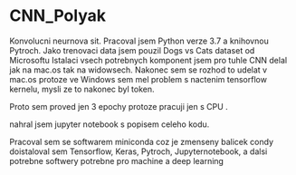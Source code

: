 # CNN_Polyak
Konvolucni neurnova sit. Pracoval jsem Python verze 3.7 a knihovnou Pytroch.
Jako trenovaci data jsem pouzil Dogs vs Cats dataset od Microsoftu
Istalaci vsech potrebnych komponent jsem pro tuhle CNN delal jak na mac.os tak na widowsech.
Nakonec sem se rozhod to udelat v mac.os protoze ve Windows sem mel problem s nactenim tensorflow kernelu, mysli ze to nakonec byl token.

Proto sem proved jen 3 epochy protoze pracuji jen s CPU . 

nahral jsem jupyter notebook s popisem celeho kodu.


Pracoval sem se softwarem miniconda coz je zmenseny balicek condy
doistaloval sem Tensorflow, Keras, Pytroch, Jupyternotebook, a dalsi potrebne softwery potrebne pro machine a deep learning



